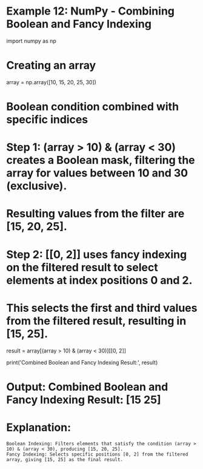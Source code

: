 # Example 12: NumPy - Combining Boolean and Fancy Indexing
import numpy as np

# Creating an array
array = np.array([10, 15, 20, 25, 30])

# Boolean condition combined with specific indices
# Step 1: (array > 10) & (array < 30) creates a Boolean mask, filtering the array for values between 10 and 30 (exclusive).
#         Resulting values from the filter are [15, 20, 25].
# Step 2: [[0, 2]] uses fancy indexing on the filtered result to select elements at index positions 0 and 2.
#         This selects the first and third values from the filtered result, resulting in [15, 25].

result = array[(array > 10) & (array < 30)][[0, 2]]

print('Combined Boolean and Fancy Indexing Result:', result)
# Output: Combined Boolean and Fancy Indexing Result: [15 25]

# Explanation:

    Boolean Indexing: Filters elements that satisfy the condition (array > 10) & (array < 30), producing [15, 20, 25].
    Fancy Indexing: Selects specific positions [0, 2] from the filtered array, giving [15, 25] as the final result. 